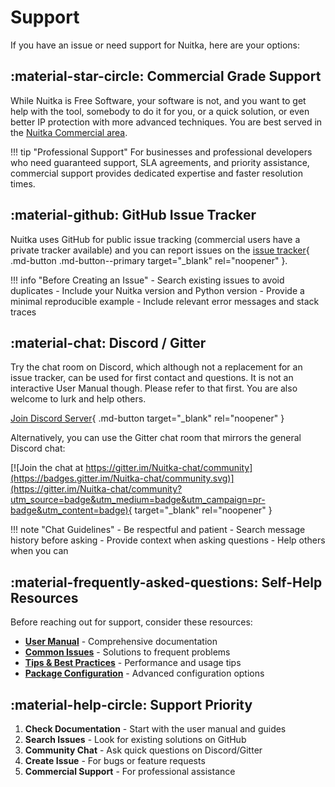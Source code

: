 # Support

If you have an issue or need support for Nuitka, here are your options:

## :material-star-circle: Commercial Grade Support

While Nuitka is Free Software, your software is not, and you want to get help with the tool, somebody to do it for you, or a quick solution, or even better IP protection with more advanced techniques. You are best served in the [Nuitka Commercial area](commercial.md).

!!! tip "Professional Support"
    For businesses and professional developers who need guaranteed support, SLA agreements, and priority assistance, commercial support provides dedicated expertise and faster resolution times.

## :material-github: GitHub Issue Tracker

Nuitka uses GitHub for public issue tracking (commercial users have a private tracker available) and you can report issues on the [issue tracker](https://github.com/Nuitka/Nuitka/issues){ .md-button .md-button--primary target="_blank" rel="noopener" }.

!!! info "Before Creating an Issue"
    - Search existing issues to avoid duplicates
    - Include your Nuitka version and Python version
    - Provide a minimal reproducible example
    - Include relevant error messages and stack traces

## :material-chat: Discord / Gitter

Try the chat room on Discord, which although not a replacement for an issue tracker, can be used for first contact and questions. It is not an interactive User Manual though. Please refer to that first. You are also welcome to lurk and help others.

[Join Discord Server](https://discord.gg/nZ9hr9tUck){ .md-button target="_blank" rel="noopener" }

Alternatively, you can use the Gitter chat room that mirrors the general Discord chat:

[![Join the chat at https://gitter.im/Nuitka-chat/community](https://badges.gitter.im/Nuitka-chat/community.svg)](https://gitter.im/Nuitka-chat/community?utm_source=badge&utm_medium=badge&utm_campaign=pr-badge&utm_content=badge){ target="_blank" rel="noopener" }

!!! note "Chat Guidelines"
    - Be respectful and patient
    - Search message history before asking
    - Provide context when asking questions
    - Help others when you can

## :material-frequently-asked-questions: Self-Help Resources

Before reaching out for support, consider these resources:

- **[User Manual](user-manual.md)** - Comprehensive documentation
- **[Common Issues](common-issue-solutions.md)** - Solutions to frequent problems
- **[Tips & Best Practices](tips.md)** - Performance and usage tips
- **[Package Configuration](package-configuration.md)** - Advanced configuration options

## :material-help-circle: Support Priority

1. **Check Documentation** - Start with the user manual and guides
2. **Search Issues** - Look for existing solutions on GitHub
3. **Community Chat** - Ask quick questions on Discord/Gitter
4. **Create Issue** - For bugs or feature requests
5. **Commercial Support** - For professional assistance
